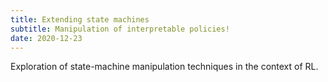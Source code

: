 ```yaml
---
title: Extending state machines
subtitle: Manipulation of interpretable policies!
date: 2020-12-23
---
```


Exploration of state-machine manipulation techniques in the context of RL.
